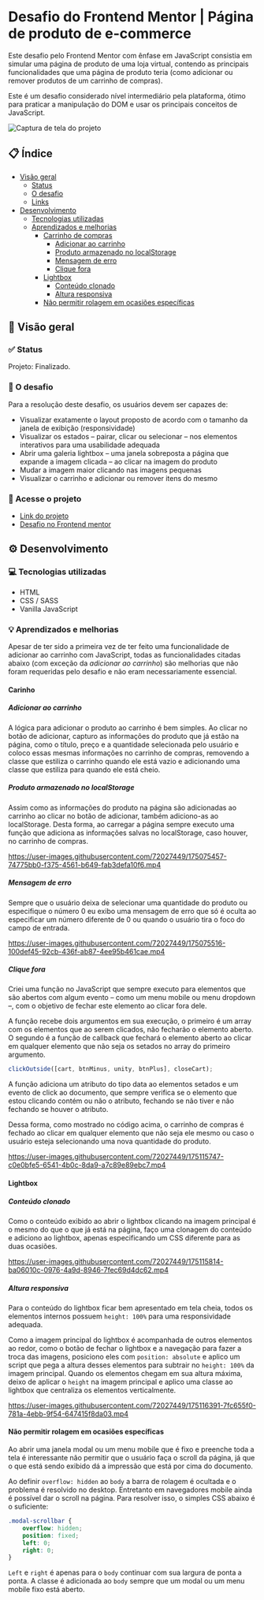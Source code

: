# Desafio do Frontend Mentor | Página de produto de e-commerce

Este desafio pelo Frontend Mentor com ênfase em JavaScript consistia em simular uma página de produto de uma loja virtual, contendo as principais funcionalidades que uma página de produto teria (como adicionar ou remover produtos de um carrinho de compras). 

Este é um desafio considerado nível intermediário pela plataforma, ótimo para praticar a manipulação do DOM e usar os principais conceitos de JavaScript.

![Captura de tela do projeto](https://user-images.githubusercontent.com/72027449/175047749-4265a5cd-80a0-4f29-9f21-8e78e21ec4a5.png)

## 📋 Índice

* [Visão geral](#-visão-geral)
    * [Status](#-status)
    * [O desafio](#-o-desafio)
    * [Links](#-acesse-o-projeto)
* [Desenvolvimento](#%EF%B8%8F-desenvolvimento)
    * [Tecnologias utilizadas](#-tecnologias-utilizadas)
    * [Aprendizados e melhorias](#-aprendizados-e-melhorias)
        * [Carrinho de compras](#carrinho-de-compras)
            * [Adicionar ao carrinho](#adicionar-ao-carrinho)
            * [Produto armazenado no localStorage](#produto-armazenado-no-localStorage)
            * [Mensagem de erro](#mensagem-de-erro)
            * [Clique fora](#clique-fora)
        * [Lightbox](#lightbox)
            * [Conteúdo clonado](#conteúdo-clonado)
            * [Altura responsiva](#altura-responsiva)
        * [Não permitir rolagem em ocasiões específicas](#Não-permitir-rolagem-em-ocasiões-específicas)

## 🔎 Visão geral

### ✅ Status

Projeto: Finalizado.

### 🏁 O desafio

Para a resolução deste desafio, os usuários devem ser capazes de:

* Visualizar exatamente o layout proposto de acordo com o tamanho da janela de exibição (responsividade)
* Visualizar os estados – pairar, clicar ou selecionar – nos elementos interativos para uma usabilidade adequada
* Abrir uma galeria lightbox – uma janela sobreposta a página que expande a imagem clicada – ao clicar na imagem do produto
* Mudar a imagem maior clicando nas imagens pequenas
* Visualizar o carrinho e adicionar ou remover itens do mesmo

### 🔗 Acesse o projeto

* [Link do projeto](https://leo-henrique.github.io/pagina-de-produto/)
* [Desafio no Frontend mentor](https://www.frontendmentor.io/challenges/ecommerce-product-page-UPsZ9MJp6)

## ⚙️ Desenvolvimento

### 💻 Tecnologias utilizadas

* HTML
* CSS / SASS
* Vanilla JavaScript

### 💡 Aprendizados e melhorias

Apesar de ter sido a primeira vez de ter feito uma funcionalidade de adicionar ao carrinho com JavaScript, todas as funcionalidades citadas abaixo (com exceção da *adicionar ao carrinho*) são melhorias que não foram requeridas pelo desafio e não eram necessariamente essencial.

#### Carinho

##### Adicionar ao carrinho

A lógica para adicionar o produto ao carrinho é bem simples. Ao clicar no botão de adicionar, capturo as informações do produto que já estão na página, como o título, preço e a quantidade selecionada pelo usuário e coloco essas mesmas informações no carrinho de compras, removendo a classe que estiliza o carrinho quando ele está vazio e adicionando uma classe que estiliza para quando ele está cheio.

##### Produto armazenado no localStorage

Assim como as informações do produto na página são adicionadas ao carrinho ao clicar no botão de adicionar, também adiciono-as ao localStorage. Desta forma, ao carregar a página sempre executo uma função que adiciona as informações salvas no localStorage, caso houver, no carrinho de compras.

https://user-images.githubusercontent.com/72027449/175075457-74775bb0-f375-4561-b649-fab3defa10f6.mp4

##### Mensagem de erro

Sempre que o usuário deixa de selecionar uma quantidade do produto ou especifique o número 0 eu exibo uma mensagem de erro que só é oculta ao especificar um número diferente de 0 ou quando o usuário tira o foco do campo de entrada.

https://user-images.githubusercontent.com/72027449/175075516-100def45-92cb-436f-ab87-4ee95b461cae.mp4

##### Clique fora

Criei uma função no JavaScript que sempre executo para elementos que são abertos com algum evento – como um menu mobile ou menu dropdown –, com o objetivo de fechar este elemento ao clicar fora dele.

A função recebe dois argumentos em sua execução, o primeiro é um array com os elementos que ao serem clicados, não fecharão o elemento aberto. O segundo é a função de callback que fechará o elemento aberto ao clicar em qualquer elemento que não seja os setados no array do primeiro argumento.

```js
clickOutside([cart, btnMinus, unity, btnPlus], closeCart);
```

A função adiciona um atributo do tipo data ao elementos setados e um evento de click ao documento, que sempre verifica se o elemento que estou clicando contém ou não o atributo, fechando se não tiver e não fechando se houver o atributo.

Dessa forma, como mostrado no código acima, o carrinho de compras é fechado ao clicar em qualquer elemento que não seja ele mesmo ou caso o usuário esteja selecionando uma nova quantidade do produto.

https://user-images.githubusercontent.com/72027449/175115747-c0e0bfe5-6541-4b0c-8da9-a7c89e89ebc7.mp4

#### Lightbox

##### Conteúdo clonado

Como o conteúdo exibido ao abrir o lightbox clicando na imagem principal é o mesmo do que o que já está na página, faço uma clonagem do conteúdo e adiciono ao lightbox, apenas especificando um CSS diferente para as duas ocasiões.

https://user-images.githubusercontent.com/72027449/175115814-ba06010c-0976-4a9d-8946-7fec69d4dc62.mp4

##### Altura responsiva

Para o conteúdo do lightbox ficar bem apresentado em tela cheia, todos os elementos internos possuem `height: 100%` para uma responsividade adequada.

Como a imagem principal do lightbox é acompanhada de outros elementos ao redor, como o botão de fechar o lightbox e a navegação para fazer a troca das imagens, posiciono eles com `position: absolute` e aplico um script que pega a altura desses elementos para subtrair no `height: 100%` da imagem principal. Quando os elementos chegam em sua altura máxima, deixo de aplicar o `height` na imagem principal e aplico uma classe ao lightbox que centraliza os elementos verticalmente.

https://user-images.githubusercontent.com/72027449/175116391-7fc655f0-781a-4ebb-9f54-647415f8da03.mp4

#### Não permitir rolagem em ocasiões específicas

Ao abrir uma janela modal ou um menu mobile que é fixo e preenche toda a tela é interessante não permitir que o usuário faça o scroll da página, já que o que está sendo exibido dá a impressão que está por cima do documento.

Ao definir `overflow: hidden` ao `body` a barra de rolagem é ocultada e o problema é resolvido no desktop. Entretanto em navegadores mobile ainda é possível dar o scroll na página. Para resolver isso, o simples CSS abaixo é o suficiente:

```scss
.modal-scrollbar {
    overflow: hidden;
    position: fixed;
    left: 0;
    right: 0;
}
```

`Left` e `right` é apenas para o `body` continuar com sua largura de ponta a ponta. A classe é adicionada ao `body` sempre que um modal ou um menu mobile fixo está aberto.